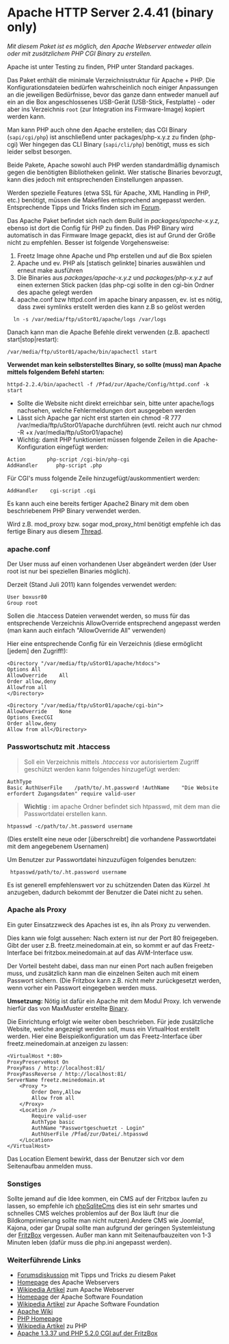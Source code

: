 # Apache HTTP Server 2.4.41 (binary only)

*Mit diesem Paket ist es möglich, den Apache Webserver entweder allein
oder mit zusätzlichem PHP CGI Binary zu erstellen.*

Apache ist unter Testing zu finden, PHP unter Standard packages.

Das Paket enthält die minimale Verzeichnisstruktur für Apache + PHP. Die
Konfigurationsdateien bedürfen wahrscheinlich noch einiger Anpassungen
an die jeweiligen Bedürfnisse, bevor das ganze dann entweder manuell auf
ein an die Box angeschlossenes USB-Gerät (USB-Stick, Festplatte) - oder
aber ins Verzeichnis `root` (zur Integration ins Firmware-Image) kopiert
werden kann.

Man kann PHP auch ohne den Apache erstellen; das CGI Binary
(`sapi/cgi/php`) ist anschließend unter packages/php-x.y.z zu finden
(php-cgi) Wer hingegen das CLI Binary (`sapi/cli/php`) benötigt, muss es
sich leider selbst besorgen.

Beide Pakete, Apache sowohl auch PHP werden standardmäßig dynamisch
gegen die benötigten Bibliotheken gelinkt. Wer statische Binaries
bevorzugt, kann dies jedoch mit entsprechenden Einstellungen anpassen.

Werden spezielle Features (etwa SSL für Apache, XML Handling in PHP,
etc.) benötigt, müssen die Makefiles entsprechend angepasst werden.
Entsprechende Tipps und Tricks finden sich im
[Forum](http://www.ip-phone-forum.de/showthread.php?t=127089).

Das Apache Paket befindet sich nach dem Build in
*packages/apache-x.y.z,* ebenso ist dort die Config für PHP zu finden.
Das PHP Binary wird automatisch in das Firmware Image gepackt, dies ist
auf Grund der Größe nicht zu empfehlen. Besser ist folgende
Vorgehensweise:

1.  Freetz Image ohne Apache und Php erstellen und auf die Box spielen
2.  Apache und ev. PHP als [statisch gelinkte] binaries
    auswählen und erneut make ausführen
3.  Die Binaries aus *packages/apache-x.y.z* und *packages/php-x.y.z*
    auf einen externen Stick packen (das php-cgi sollte in den cgi-bin
    Ordner des apache gelegt werden
4.  apache.conf bzw httpd.conf im apache binary anpassen, ev. ist es
    nötig, dass zwei symlinks erstellt werden dies kann z.B so gelöst
    werden

```
  ln -s /var/media/ftp/uStor01/apache/logs /var/logs
```

Danach kann man die Apache Befehle direkt verwenden (z.B. apachectl
start|stop|restart):

```
/var/media/ftp/uStor01/apache/bin/apachectl start
```

**Verwendet man kein selbsterstelltes Binary, so sollte (muss) man
Apache mittels folgendem Befehl starten:**

```
httpd-2.2.4/bin/apachectl -f /Pfad/zur/Apache/Config/httpd.conf -k start
```

-   Sollte die Website nicht direkt erreichbar sein, bitte unter
    apache/logs nachsehen, welche Fehlermeldungen dort ausgegeben werden
-   Lässt sich Apache gar nicht erst starten ein chmod -R 777
    /var/media/ftp/uStor01/apache durchführen (evtl. reicht auch nur
    chmod -R +x /var/media/ftp/uStor01/apache)
-   Wichtig: damit PHP funktioniert müssen folgende Zeilen in die
    Apache-Konfiguration eingefügt werden:

```
Action       php-script /cgi-bin/php-cgi
AddHandler      php-script .php
```

Für CGI's muss folgende Zeile hinzugefügt/auskommentiert werden:

```
AddHandler    cgi-script .cgi
```

Es kann auch eine bereits fertiger Apache2 Binary mit dem oben
beschriebenem PHP Binary verwendet werden.

Wird z.B. mod_proxy bzw. sogar mod_proxy_html benötigt empfehle ich
das fertige Binary aus diesem
[Thread](http://www.ip-phone-forum.de/showthread.php?t=103110&p=1730858&viewfull=1#post1730858).

### apache.conf

Der User muss auf einen vorhandenen User abgeändert werden (der User
root ist nur bei speziellen Binaries möglich).

Derzeit (Stand Juli 2011) kann folgendes verwendet werden:

```
User boxusr80
Group root
```

Sollen die .htaccess Dateien verwendet werden, so muss für das
entsprechende Verzeichnis AllowOverride entsprechend angepasst werden
(man kann auch einfach "AllowOverride All" verwenden)

Hier eine entsprechende Config für ein Verzeichnis (diese ermöglicht
[jedem] den Zugriff!):

```
<Directory "/var/media/ftp/uStor01/apache/htdocs">
Options All
AllowOverride    All
Order allow,deny
Allowfrom all
</Directory>

<Directory "/var/media/ftp/uStor01/apache/cgi-bin">
AllowOverride    None
Options ExecCGI
Order allow,deny
Allow from all</Directory>
```

### Passwortschutz mit .htaccess

> Soll ein Verzeichnis mittels *.htaccess* vor autorisiertem Zugriff
> geschützt werden kann folgendes hinzugefügt werden:

```
AuthType
Basic AuthUserFile    /path/to/.ht.password !AuthName    "Die Website erfordert Zugangsdaten" require valid-user
```

> **Wichtig** : im apache Ordner befindet sich htpasswd, mit dem man die
> Passwortdatei erstellen kann.

```
htpasswd -c/path/to/.ht.password username
```

(Dies erstellt eine neue oder [überschreibt] die vorhandene
Passwortdatei mit dem angegebenem Usernamen)

Um Benutzer zur Passwortdatei hinzuzufügen folgendes benutzen:

```
 htpasswd/path/to/.ht.password username
```

Es ist generell empfehlenswert vor zu schützenden Daten das Kürzel .ht
anzugeben, dadurch bekommt der Benutzer die Datei nicht zu sehen.

### Apache als Proxy

Ein guter Einsatzzweck des Apaches ist es, ihn als Proxy zu verwenden.

Dies kann wie folgt aussehen: Nach extern ist nur der Port 80
freigegeben. Gibt der user z.B. freetz.meinedomain.at ein, so kommt er
auf das Freetz-Interface bei fritzbox.meinedomain.at auf das
AVM-Interface usw.

Der Vorteil besteht dabei, dass man nur einen Port nach außen freigeben
muss, und zusätzlich kann man die einzelnen Seiten auch mit einem
Passwort sichern. (Die Fritzbox kann z.B. nicht mehr zurückgesetzt
werden, wenn vorher ein Passwort eingegeben werden muss.

**Umsetzung:** Nötig ist dafür ein Apache mit dem Modul Proxy. Ich
verwende hierfür das von MaxMuster erstellte
[Binary](http://www.ip-phone-forum.de/showthread.php?t=103110&p=1737217&viewfull=1#post1737217).

Die Einrichtung erfolgt wie weiter oben beschrieben. Für jede
zusätzliche Website, welche angezeigt werden soll, muss ein VirtualHost
erstellt werden. Hier eine Beispielkonfiguration um das Freetz-Interface
über freetz.meinedomain.at anzeigen zu lassen:

```
<VirtualHost *:80>
ProxyPreserveHost On
ProxyPass / http://localhost:81/
ProxyPassReverse / http://localhost:81/
ServerName freetz.meinedomain.at
    <Proxy *>
        Order Deny,Allow
        Allow from all
    </Proxy>
    <Location />
        Require valid-user
        AuthType basic
        AuthName "Passwortgeschuetzt - Login"
        AuthUserFile /Pfad/zur/Datei/.htpasswd
    </Location>
</VirtualHost>
```

Das Location Element bewirkt, dass der Benutzer sich vor dem
Seitenaufbau anmelden muss.

### Sonstiges

Sollte jemand auf die Idee kommen, ein CMS auf der Fritzbox laufen zu
lassen, so empfehle ich
[phpSqliteCms](http://phpsqlitecms.net/) dies ist
ein sehr smartes und schnelles CMS welches problemlos auf der Box läuft
(nur die Bildkomprimierung sollte man nicht nutzen).Andere CMS wie
Joomla!, Kajona, oder gar Drupal sollte man aufgrund der geringen
Systemleistung der [FritzBox](/search/opensearch?q=wiki%3AFritzBox)
vergessen. Außer man kann mit Seitenaufbauzeiten von 1-3 Minuten leben
(dafür muss die php.ini angepasst werden).

### Weiterführende Links

-   [Forumsdiskussion](http://www.ip-phone-forum.de/showthread.php?t=127089)
    mit Tipps und Tricks zu diesem Paket
-   [Homepage](http://httpd.apache.org/) des Apache
    Webservers
-   [Wikipedia
    Artikel](http://de.wikipedia.org/wiki/Apache_HTTP_Server)
    zum Apache Webserver
-   [Homepage](http://www.apache.org/) der Apache
    Software Foundation
-   [Wikipedia
    Artikel](http://de.wikipedia.org/wiki/Apache_Software_Foundation)
    zur Apache Software Foundation
-   [Apache Wiki](http://wiki.apache.org/general/)
-   [PHP Homepage](http://de.php.net)
-   [Wikipedia
    Artikel](http://de.wikipedia.org/wiki/Php) zu PHP
-   [Apache 1.3.37 und PHP 5.2.0 CGI auf der
    FritzBox](http://www.xobztirf.de/selfsite.php?aktion=Apache%20und%20PHP)

